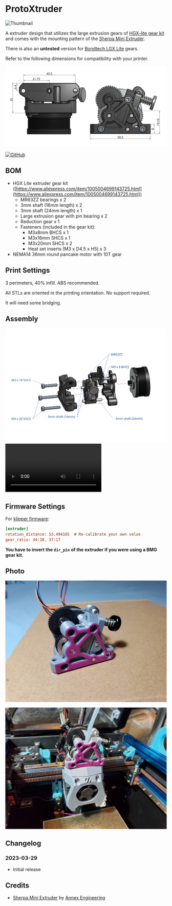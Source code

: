 # ProtoXtruder

![Thumbnail](./Images/Thumbnail.png)

A extruder design that utilizes the large extrusion gears of [HGX-lite gear kit](https://www.aliexpress.com/item/1005004699143725.html)
and comes with the mounting pattern of the [Sherpa Mini Extruder](https://github.com/Annex-Engineering/Sherpa_Mini-Extruder).

There is also an **untested** version for [Bondtech LGX Lite](https://www.bondtech.se/product/lgx-lite-large-gears-extruder/) gears.

Refer to the following dimensions for compatibility with your printer.

![Dimension](./Images/Dimension.png)

[![GitHub](https://img.shields.io/github/license/nhchiu/VoronMods)](https://github.com/nhchiu/VoronMods/blob/main/LICENSE)

## BOM

- HGX Lite extruder gear kit ([https://www.aliexpress.com/item/1005004699143725.html](https://www.aliexpress.com/item/1005004699143725.html))
  - MR63ZZ bearings x 2
  - 3mm shaft (16mm length) x 2
  - 3mm shaft (24mm length) x 1
  - Large extrusion gear with pin bearing x 2
  - Reduction gear x 1
  - Fasteners (included in the gear kit):
    - M3x8mm BHCS x 1
    - M3x16mm SHCS x 1
    - M3x20mm SHCS x 2
    - Heat set inserts (M3 x D4.5 x H5) x 3
- NEMA14 36mm round pancake motor with 10T gear

## Print Settings

3 perimeters, 40% infill. ABS recommended.

All STLs are oriented in the printing orientation. No support required.

It will need some bridging.

## Assembly

![Assembly](./Images/Assembly.jpeg)
![Assembly Video](./Images/Assembling.mp4)

## Firmware Settings

For [klipper firmware](https://www.klipper3d.org/):

```ini
[extruder]
rotation_distance: 53.494165  # Re-calibrate your own value
gear_ratio: 44:10, 37:17
```

**You have to invert the `dir_pin` of the extruder if you were using a BMG gear kit.**

## Photo

![photo](./Images/photo1.jpg)

![photo](./Images/photo2.jpg)

## Changelog

### 2023-03-29

- Initial release

## Credits

- [Sherpa Mini Extruder](https://github.com/Annex-Engineering/Sherpa_Mini-Extruder) by [Annex Engineering](https://github.com/Annex-Engineering)
